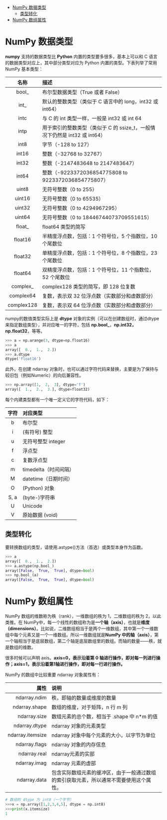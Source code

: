 ﻿<!-- TOC -->

- [NumPy 数据类型](#numpy-数据类型)
    - [类型转化](#类型转化)
- [NumPy 数组属性](#numpy-数组属性)

<!-- /TOC -->

# NumPy 数据类型
**numpy** 支持的数据类型比 **Python** 内置的类型要多很多，基本上可以和 C 语言的数据类型对应上，其中部分类型对应为 Python 内置的类型。下表列举了常用 NumPy 基本类型：

 名称 | 描述 
 :---: | :---
bool_ | 布尔型数据类型（True 或者 False） 
 int_ |默认的整数类型（类似于 C 语言中的 long，int32 或 int64）
intc  |与 C 的 int 类型一样，一般是 int32 或 int 64
intp | 用于索引的整数类型（类似于 C 的 ssize_t，一般情况下仍然是 int32 或 int64）
int8 |字节（-128 to 127）
int16|整数（-32768 to 32767）
int32|整数（-2147483648 to 2147483647）
int64|整数（-9223372036854775808 to 9223372036854775807）
uint8|无符号整数（0 to 255）
uint16|无符号整数（0 to 65535）
uint32|无符号整数（0 to 4294967295）
uint64|无符号整数（0 to 18446744073709551615）
float_|float64 类型的简写
float16|半精度浮点数，包括：1 个符号位，5 个指数位，10 个尾数位
float32|单精度浮点数，包括：1 个符号位，8 个指数位，23 个尾数位
float64|双精度浮点数，包括：1 个符号位，11 个指数位，52 个尾数位
complex_|complex128 类型的简写，即 128 位复数
complex64|复数，表示双 32 位浮点数（实数部分和虚数部分）
complex128|复数，表示双 64 位浮点数（实数部分和虚数部分） 

numpy的数值类型实际上是 **dtype** 对象的实例（可以在创建数组时，通过dtype来指定数组类型），并对应唯一的字符，包括 **np.bool_**，**np.int32，np.float32**，等等。
```python
>>> a = np.arange(3, dtype=np.float16)  
>>> a
array([  0.,  1.,  2.])  
>>> a.dtype
dtype('float16')
```

此外，在创建 ndarray 对象时，也可以通过字符代码来替换，主要是为了保持与较旧包（例如Numeric）的向后兼容性。
```python
>>> np.array([1,  2,  3], dtype='f')  
array([  1.,  2.,  3.], dtype=float32)
```
每个内建类型都有一个唯一定义它的字符代码，如下：

字符|对应类型
:---:|:---
b|布尔型
i|(有符号) 整型
u|无符号整型 integer
f|浮点型
c|复数浮点型
m|timedelta（时间间隔）
M|datetime（日期时间）
O|(Python) 对象
S, a|(byte-)字符串
U|Unicode
V|原始数据 (void)
## 类型转化
要转换数组的类型，请使用.astype()方法（首选）或类型本身作为函数。
```python
>>> a
array([  0.,  1.,  2.])  
>>> a.astype(np.bool_)  
array([False,  True,  True], dtype=bool)  
>>> np.bool_(a)  
array([False,  True,  True], dtype=bool)
```
# NumPy 数组属性

NumPy 数组的维数称为秩（rank），一维数组的秩为 1，二维数组的秩为 2，以此类推。在 NumPy中，每一个线性的数组称为是**一个轴（axis）**，也就是**维度（dimensions）**。比如说，二维数组相当于是两个一维数组，其中第一个一维数组中每个元素又是一个一维数组。所以一维数组就是**NumPy 中的轴（axis）**，第一个轴相当于是底层数组，第二个轴是底层数组里的数组。而轴的数量——秩，就是数组的维数。

很多时候可以声明 axis。**axis=0，表示沿着第 0 轴进行操作，即对每一列进行操作；axis=1，表示沿着第1轴进行操作，即对每一行进行操作。**

NumPy 的数组中比较重要 ndarray 对象属性有：

属性|说明
--:|:--
ndarray.ndim|秩，即轴的数量或维度的数量
ndarray.shape|数组的维度，对于矩阵，n 行 m 列
ndarray.size|数组元素的总个数，相当于 .shape 中 n*m 的值
ndarray.dtype|ndarray 对象的元素类型
ndarray.itemsize|ndarray 对象中每个元素的大小，以字节为单位
ndarray.flags|ndarray 对象的内存信息
ndarray.real|ndarray元素的实部
ndarray.imag|ndarray 元素的虚部
ndarray.data|包含实际数组元素的缓冲区，由于一般通过数组的索引获取元素，所以通常不需要使用这个属性。
```python
# 数组的 dtype 为 int8（一个字节） 
>>>x = np.array([1,2,3,4,5], dtype = np.int8)  
>>>print(x.itemsize)
1
```

